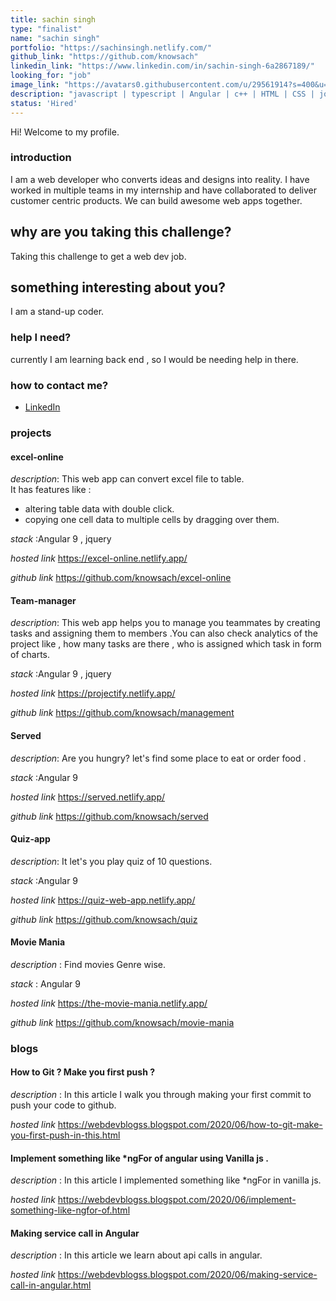 ```yaml
---
title: sachin singh
type: "finalist"
name: "sachin singh"
portfolio: "https://sachinsingh.netlify.com/"
github_link: "https://github.com/knowsach"
linkedin_link: "https://www.linkedin.com/in/sachin-singh-6a2867189/"
looking_for: "job"
image_link: "https://avatars0.githubusercontent.com/u/29561914?s=400&u=ce4e9dab35d196f4d686805dd2346b6008e0841b&v=4"
description: "javascript | typescript | Angular | c++ | HTML | CSS | jquery | Git"
status: 'Hired'
---
```


Hi! Welcome to my profile.

### introduction

I am a web developer who converts ideas and designs into reality. I have worked in multiple teams in my internship and have collaborated to deliver customer centric products. We can build awesome web apps together.

## why are you taking this challenge?

Taking this challenge to get a web dev job.

## something interesting about you?

I am a stand-up coder.

### help I need?

currently I am learning back end , so I would be needing help in there.

### how to contact me?

- [LinkedIn](https://www.linkedin.com/in/sachin-singh-6a2867189/)

### projects

#### excel-online

_description_: This web app can convert excel file to table.  
It has features like :  
 - altering table data with double click.  
 - copying one cell data to multiple cells by dragging over them.

_stack_ :Angular 9 , jquery

_hosted link_ https://excel-online.netlify.app/

_github link_ https://github.com/knowsach/excel-online


#### Team-manager

_description_: This web app helps you to manage you teammates by creating tasks and assigning them to members .You can also check 
analytics of the project like , how many tasks are there , who is assigned which task in form of charts.

_stack_ :Angular 9 , jquery

_hosted link_ https://projectify.netlify.app/

_github link_ https://github.com/knowsach/management

#### Served

_description_: Are you hungry? let's find some place to eat or order food .

_stack_ :Angular 9 

_hosted link_ https://served.netlify.app/

_github link_ https://github.com/knowsach/served

#### Quiz-app

_description_: It let's you play quiz of 10 questions.

_stack_ :Angular 9 

_hosted link_ https://quiz-web-app.netlify.app/

_github link_ https://github.com/knowsach/quiz

#### Movie Mania

_description_ : Find movies Genre wise.

_stack_ : Angular 9

_hosted link_ https://the-movie-mania.netlify.app/

_github link_ https://github.com/knowsach/movie-mania

### blogs

#### How to Git ? Make you first push ?

_description_ : In this article I walk you through making your first commit to push your code to github.

_hosted link_ https://webdevblogss.blogspot.com/2020/06/how-to-git-make-you-first-push-in-this.html


#### Implement something like *ngFor of angular using Vanilla js .

_description_ : In this article I implemented something like *ngFor in vanilla js.

_hosted link_ https://webdevblogss.blogspot.com/2020/06/implement-something-like-ngfor-of.html

#### Making service call in Angular

_description_ : In this article we learn about api calls in angular.

_hosted link_ https://webdevblogss.blogspot.com/2020/06/making-service-call-in-angular.html
